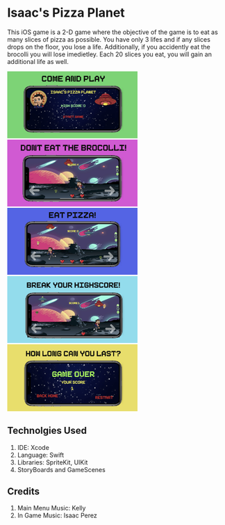 # Isaac's Pizza Planet
This iOS game is a 2-D game where the objective of the game is to eat as 
many slices of pizza as possible. You have only 3 lifes and if any slices 
drops on the floor, you lose a life. Additionally, if you accidently eat 
the brocolli you will lose imedietley. Each 20 slices you eat, you will 
gain an additional life as well.

<img width= 300 src = images/intro.png>
<img  width= 300 src = "images/dont.png">
<img width= 300 src = images/pizza.png>
<img width= 300 src = images/high.png>
<img width= 300 src = images/exit.png>


## Technolgies Used
1. IDE: Xcode
2. Language: Swift
3. Libraries: SpriteKit, UIKit
4. StoryBoards and GameScenes

## Credits
1. Main Menu Music: Kelly 
2. In Game Music: Isaac Perez

